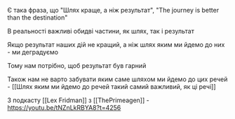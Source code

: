 
Є така фраза, що "Шлях краще, а ніж результат", "The journey is better than the destination"

В реальності важливі обидві частини, як шлях, так і результат

Якщо результат наших дій не кращий, а ніж шлях яким ми йдемо до них - ми деградуємо

Тому нам потрібно, щоб результат був гарний

Також нам не варто забувати яким саме шляхом ми йдемо до цих речей - 
[[Шлях яким ми йдемо до речей такий самий важливий, як ці речі]]


З подкасту [[Lex Fridman]] з [[ThePrimeagen]] - https://youtu.be/tNZnLkRBYA8?t=4256
